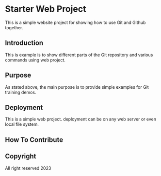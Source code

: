 # Starter Web Project

This is a simple website project for showing how to use Git  and Github together.

## Introduction

This is example is to show different parts of the Git repository and various commands using web project.

## Purpose

As stated above, the main purpose is to provide simple examples for Git training demos.

## Deployment

This is a simple web project. deployment can be on any web server or even local file system.

## How To Contribute

## Copyright

All right reserved 2023